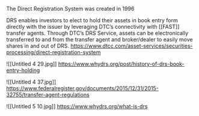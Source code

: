 The Direct Registration System was created in 1996

DRS enables investors to elect to hold their assets in book entry form directly with the issuer by leveraging DTC’s connectivity with [[FAST]] transfer agents. Through DTC’s DRS Service, assets can be electronically transferred to and from the transfer agent and broker/dealer to easily move shares in and out of DRS.
https://www.dtcc.com/asset-services/securities-processing/direct-registration-system

![[Untitled 4 29.jpg]]
https://www.whydrs.org/post/history-of-drs-book-entry-holding

![[Untitled 4 37.jpg]]
https://www.federalregister.gov/documents/2015/12/31/2015-32755/transfer-agent-regulations

![[Untitled 5 10.jpg]]
https://www.whydrs.org/what-is-drs